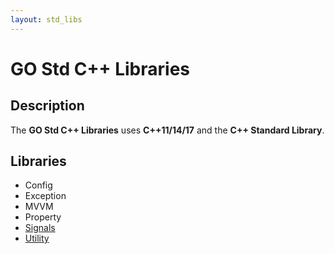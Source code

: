 ```yaml
---
layout: std_libs
---
```


# GO Std C++ Libraries

## Description

The **GO Std C++ Libraries** uses **C++11/14/17** and the **C++ Standard Library**.

## Libraries

* Config
* Exception
* MVVM
* Property
* [Signals](./signals/signals.html)
* [Utility](./utility/utility.html)

